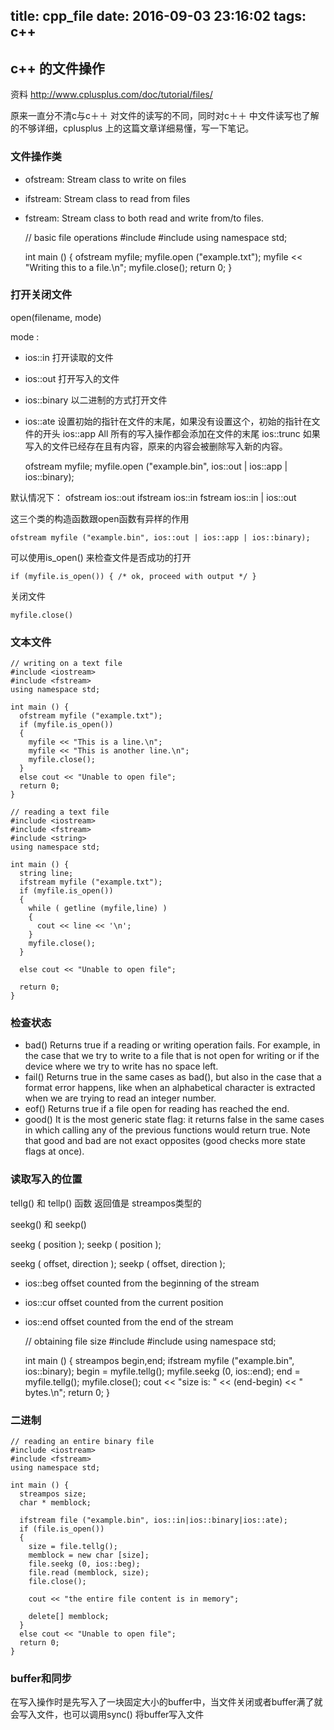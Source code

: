 title: cpp_file
date: 2016-09-03 23:16:02
tags: c++
---

## c++ 的文件操作

资料 http://www.cplusplus.com/doc/tutorial/files/

原来一直分不清c与c＋＋ 对文件的读写的不同，同时对c＋＋ 中文件读写也了解的不够详细，cplusplus 上的这篇文章详细易懂，写一下笔记。

### 文件操作类
- ofstream: Stream class to write on files
- ifstream: Stream class to read from files
- fstream: Stream class to both read and write from/to files.

    // basic file operations
    #include <iostream>
    #include <fstream>
    using namespace std;
    
    int main () {
      ofstream myfile;
      myfile.open ("example.txt");
      myfile << "Writing this to a file.\n";
      myfile.close();
      return 0;
    }

### 打开关闭文件
open(filename, mode)

mode :
- ios::in	打开读取的文件
- ios::out	打开写入的文件
- ios::binary	以二进制的方式打开文件
- ios::ate	设置初始的指针在文件的末尾，如果没有设置这个，初始的指针在文件的开头
ios::app	All 所有的写入操作都会添加在文件的末尾
ios::trunc 如果写入的文件已经存在且有内容，原来的内容会被删除写入新的内容。

    ofstream myfile;
    myfile.open ("example.bin", ios::out | ios::app | ios::binary);
    
默认情况下：
ofstream ios::out
ifstream ios::in
fstream ios::in | ios::out

这三个类的构造函数跟open函数有异样的作用

    ofstream myfile ("example.bin", ios::out | ios::app | ios::binary);

可以使用is_open() 来检查文件是否成功的打开

    if (myfile.is_open()) { /* ok, proceed with output */ }

关闭文件

    myfile.close()
    
### 文本文件
    // writing on a text file
    #include <iostream>
    #include <fstream>
    using namespace std;
    
    int main () {
      ofstream myfile ("example.txt");
      if (myfile.is_open())
      {
        myfile << "This is a line.\n";
        myfile << "This is another line.\n";
        myfile.close();
      }
      else cout << "Unable to open file";
      return 0;
    }
    
    // reading a text file
    #include <iostream>
    #include <fstream>
    #include <string>
    using namespace std;
    
    int main () {
      string line;
      ifstream myfile ("example.txt");
      if (myfile.is_open())
      {
        while ( getline (myfile,line) )
        {
          cout << line << '\n';
        }
        myfile.close();
      }
    
      else cout << "Unable to open file"; 
    
      return 0;
    }

### 检查状态

- bad()
Returns true if a reading or writing operation fails. For example, in the case that we try to write to a file that is not open for writing or if the device where we try to write has no space left.
- fail()
Returns true in the same cases as bad(), but also in the case that a format error happens, like when an alphabetical character is extracted when we are trying to read an integer number.
- eof()
Returns true if a file open for reading has reached the end.
- good()
It is the most generic state flag: it returns false in the same cases in which calling any of the previous functions would return true. Note that good and bad are not exact opposites (good checks more state flags at once).

### 读取写入的位置

tellg() 和 tellp() 函数 返回值是 streampos类型的

seekg() 和 seekp()

seekg ( position );
seekp ( position );

seekg ( offset, direction );
seekp ( offset, direction );

- ios::beg	offset counted from the beginning of the stream
- ios::cur	offset counted from the current position
- ios::end	offset counted from the end of the stream

    // obtaining file size
    #include <iostream>
    #include <fstream>
    using namespace std;
    
    int main () {
      streampos begin,end;
      ifstream myfile ("example.bin", ios::binary);
      begin = myfile.tellg();
      myfile.seekg (0, ios::end);
      end = myfile.tellg();
      myfile.close();
      cout << "size is: " << (end-begin) << " bytes.\n";
      return 0;
    }
    
### 二进制
    // reading an entire binary file
    #include <iostream>
    #include <fstream>
    using namespace std;
    
    int main () {
      streampos size;
      char * memblock;
    
      ifstream file ("example.bin", ios::in|ios::binary|ios::ate);
      if (file.is_open())
      {
        size = file.tellg();
        memblock = new char [size];
        file.seekg (0, ios::beg);
        file.read (memblock, size);
        file.close();
    
        cout << "the entire file content is in memory";
    
        delete[] memblock;
      }
      else cout << "Unable to open file";
      return 0;
    }
    
### buffer和同步

在写入操作时是先写入了一块固定大小的buffer中，当文件关闭或者buffer满了就会写入文件，也可以调用sync() 将buffer写入文件

